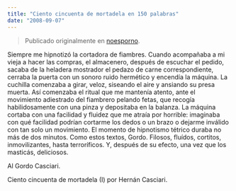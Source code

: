 ```yaml
---
title: "Ciento cincuenta de mortadela en 150 palabras"
date: "2008-09-07"
---
```


> Publicado originalmente en [noesporno](/noesporno).

Siempre me hipnotizó la cortadora de fiambres. Cuando acompañaba a mi vieja a hacer las compras, el almacenero, después de escuchar el pedido, sacaba de la heladera mostrador el pedazo de carne correspondiente, cerraba la puerta con un sonoro ruido hermético y encendía la máquina. La cuchilla comenzaba a girar, veloz, siseando el aire y ansiando su presa muerta. Así comenzaba el ritual que me mantenía atento, ante el movimiento adiestrado del fiambrero pelando fetas, que recogía habilidosamente con una pinza y depositaba en la balanza. La máquina cortaba con una facilidad y fluidez que me atraía por horrible: imaginaba con qué facilidad podrían cortarme los dedos o un brazo o dejarme inválido con tan solo un movimiento. El momento de hipnotismo tétrico duraba no más de dos minutos. Como estos textos, Gordo. Filosos, fluídos, cortitos, inmovilizantes, hasta terroríficos. Y, después de su efecto, una vez que los masticás, deliciosos.

Al Gordo Casciari.

Ciento cincuenta de mortadela (I) por Hernán Casciari.